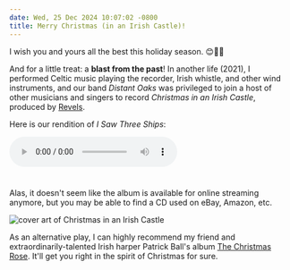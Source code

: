 ```yaml
---
date: Wed, 25 Dec 2024 10:07:02 -0800
title: Merry Christmas (in an Irish Castle)!
---
```


I wish you and yours all the best this holiday season. 😊🎄🎁

And for a little treat: a **blast from the past**! In another life (2021), I performed Celtic music playing the recorder, Irish whistle, and other wind instruments, and our band _Distant Oaks_ was privileged to join a host of other musicians and singers to record _Christmas in an Irish Castle_, produced by [Revels](https://revels.org).

Here is our rendition of _I Saw Three Ships_:

<audio controls class="u-audio" src="/20241225/i-saw-three-ships.mp3" style="margin-block-end:1.5rem"></audio>

Alas, it doesn't seem like the album is available for online streaming anymore, but you may be able to find a CD used on eBay, Amazon, etc.

![cover art of Christmas in an Irish Castle](/20241225/christmas-in-an-irish-castle.jpg)

As an alternative play, I can highly recommend my friend and extraordinarily-talented Irish harper Patrick Ball's album [The Christmas Rose](https://music.apple.com/us/album/celtic-harp-the-christmas-rose/201155377). It'll get you right in the spirit of Christmas for sure.
